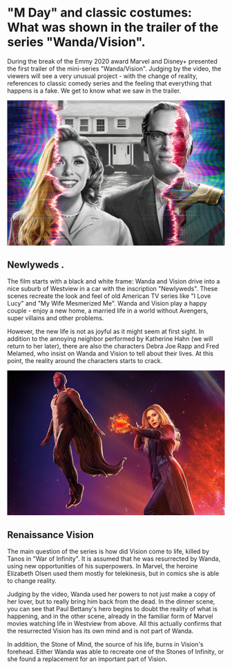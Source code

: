 # "M Day" and classic costumes: What was shown in the trailer of the series "Wanda/Vision".

During the break of the Emmy 2020 award Marvel and Disney+ presented the first trailer of the mini-series "Wanda/Vision". Judging by the video, the viewers will see a very unusual project - with the change of reality, references to classic comedy series and the feeling that everything that happens is a fake. We get to know what we saw in the trailer.

![Branching](WandaVision1.jpg)

## Newlyweds .

The film starts with a black and white frame: Wanda and Vision drive into a nice suburb of Westview in a car with the inscription "Newlyweds". These scenes recreate the look and feel of old American TV series like "I Love Lucy" and "My Wife Mesmerized Me". Wanda and Vision play a happy couple - enjoy a new home, a married life in a world without Avengers, super villains and other problems.

However, the new life is not as joyful as it might seem at first sight. In addition to the annoying neighbor performed by Katherine Hahn (we will return to her later), there are also the characters Debra Joe Rapp and Fred Melamed, who insist on Wanda and Vision to tell about their lives. At this point, the reality around the characters starts to crack.

![Branching](WandaVision3.jpeg)

## Renaissance Vision

The main question of the series is how did Vision come to life, killed by Tanos in "War of Infinity". It is assumed that he was resurrected by Wanda, using new opportunities of his superpowers. In Marvel, the heroine Elizabeth Olsen used them mostly for telekinesis, but in comics she is able to change reality.

Judging by the video, Wanda used her powers to not just make a copy of her lover, but to really bring him back from the dead. In the dinner scene, you can see that Paul Bettany's hero begins to doubt the reality of what is happening, and in the other scene, already in the familiar form of Marvel movies watching life in Westview from above. All this actually confirms that the resurrected Vision has its own mind and is not part of Wanda.

In addition, the Stone of Mind, the source of his life, burns in Vision's forehead. Either Wanda was able to recreate one of the Stones of Infinity, or she found a replacement for an important part of Vision.
